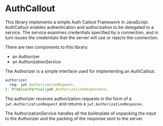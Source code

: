 # AuthCallout

This library implements a simple Auth Callout Framework in JavaScript.
AuthCallout enables authentication and authorization to be delegated to a
service. The service examines credentials specified by a connection, and in turn
issues the credentials that the server will use or rejects the connection.

There are two components to this library:

- an Authorizer
- an AuthorizationService

The Authorizer is a simple interface used for implementing an AuthCallout.

```typescript
authorize(
  req: jwt.AuthorizationRequest,
): Promise<Partial<jwt.AuthorizationResponse>>;
```

The authorizer receives authorization requests in the form of a
`jwt.AuthorizationRequest` and returns a `jwt.AuthorizationResponse.`

The AuthorizationService handles all the boilerplate of unpacking the input to
the Authorizer and the packing of the response sent to the server.

